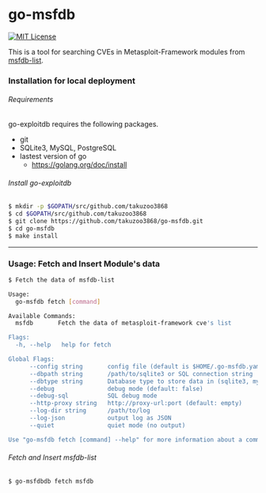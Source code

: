 # go-msfdb
[![MIT License](http://img.shields.io/badge/license-MIT-blue.svg?style=flat)](https://github.com/takuzoo3868/go-msfdb/blob/master/LICENSE)

This is a tool for searching CVEs in Metasploit-Framework modules from [msfdb-list](https://github.com/vulsio/msfdb-list).
<!-- Exploits are inserted at sqlite database(go-msfdb) can be searched by command line interface.
In server mode, a simple Web API can be used. -->

### Installation for local deployment  
###### Requirements  
go-exploitdb requires the following packages.
- git
- SQLite3, MySQL, PostgreSQL
- lastest version of go
    - https://golang.org/doc/install

###### Install go-exploitdb
```bash
$ mkdir -p $GOPATH/src/github.com/takuzoo3868
$ cd $GOPATH/src/github.com/takuzoo3868
$ git clone https://github.com/takuzoo3868/go-msfdb.git
$ cd go-msfdb
$ make install
```

----

### Usage: Fetch and Insert Module's data  
```bash
$ Fetch the data of msfdb-list

Usage:
  go-msfdb fetch [command]

Available Commands:
  msfdb       Fetch the data of metasploit-framework cve's list

Flags:
  -h, --help   help for fetch

Global Flags:
      --config string       config file (default is $HOME/.go-msfdb.yaml)
      --dbpath string       /path/to/sqlite3 or SQL connection string
      --dbtype string       Database type to store data in (sqlite3, mysql, postgres or redis supported)
      --debug               debug mode (default: false)
      --debug-sql           SQL debug mode
      --http-proxy string   http://proxy-url:port (default: empty)
      --log-dir string      /path/to/log
      --log-json            output log as JSON
      --quiet               quiet mode (no output)

Use "go-msfdb fetch [command] --help" for more information about a command.
```

###### Fetch and Insert msfdb-list  
```bash
$ go-msfdbdb fetch msfdb
```